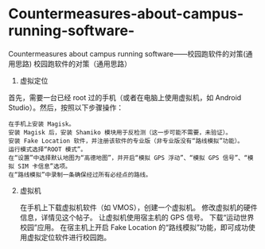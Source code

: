 # Countermeasures-about-campus-running-software-
Countermeasures about campus running software——校园跑软件的对策(通用思路)
校园跑软件的对策（通用思路）
1. 虚拟定位

首先，需要一台已经 root 过的手机（或者在电脑上使用虚拟机，如 Android Studio）。然后，按照以下步骤操作：

    在手机上安装 Magisk。
    安装 Magisk 后，安装 Shamiko 模块用于反检测（这一步可能不需要，未验证）。
    安装 Fake Location 软件，并注册该软件的专业版（非专业版没有“路线模拟”功能）。
    运行模式选择“ROOT 模式”。
    在“设置”中选择默认地图为“高德地图”，并开启“模拟 GPS 浮动”、“模拟 GPS 信号”、“模拟 SIM 卡信息”选项。
    在“路线模拟”中录制一条确保经过所有必经点的路线。

2. 虚拟机

    在手机上下载虚拟机软件（如 VMOS），创建一个虚拟机。
    修改虚拟机的硬件信息，详情见这个帖子。
    让虚拟机使用宿主机的 GPS 信号。
    下载“运动世界校园”应用。
    在宿主机上开启 Fake Location 的“路线模拟”功能，即可成功使用虚拟定位软件进行校园跑。
